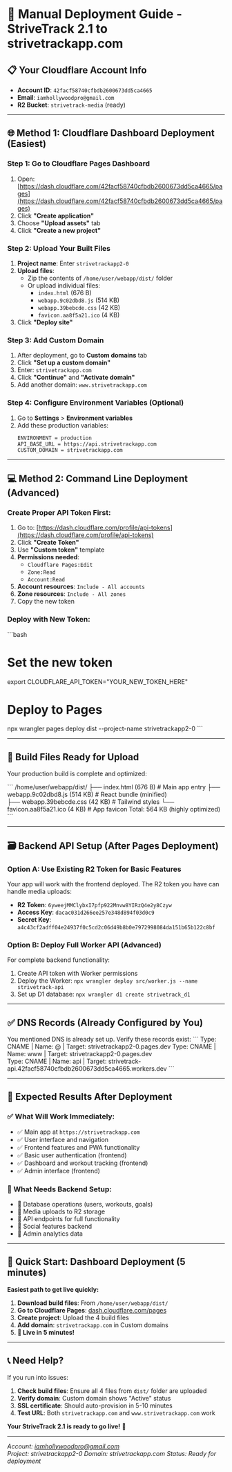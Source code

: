 # 🚀 Manual Deployment Guide - StriveTrack 2.1 to strivetrackapp.com

## 📋 Your Cloudflare Account Info
- **Account ID**: `42facf58740cfbdb2600673dd5ca4665`
- **Email**: `iamhollywoodpro@gmail.com`
- **R2 Bucket**: `strivetrack-media` (ready)

---

## 🌐 **Method 1: Cloudflare Dashboard Deployment (Easiest)**

### **Step 1: Go to Cloudflare Pages Dashboard**
1. Open: [https://dash.cloudflare.com/42facf58740cfbdb2600673dd5ca4665/pages](https://dash.cloudflare.com/42facf58740cfbdb2600673dd5ca4665/pages)
2. Click **"Create application"**
3. Choose **"Upload assets"** tab
4. Click **"Create a new project"**

### **Step 2: Upload Your Built Files**
1. **Project name**: Enter `strivetrackapp2-0`
2. **Upload files**: 
   - Zip the contents of `/home/user/webapp/dist/` folder
   - Or upload individual files:
     - `index.html` (676 B)
     - `webapp.9c02dbd8.js` (514 KB)
     - `webapp.39bebcde.css` (42 KB) 
     - `favicon.aa8f5a21.ico` (4 KB)
3. Click **"Deploy site"**

### **Step 3: Add Custom Domain**
1. After deployment, go to **Custom domains** tab
2. Click **"Set up a custom domain"**
3. Enter: `strivetrackapp.com`
4. Click **"Continue"** and **"Activate domain"**
5. Add another domain: `www.strivetrackapp.com`

### **Step 4: Configure Environment Variables (Optional)**
1. Go to **Settings** > **Environment variables**
2. Add these production variables:
   ```
   ENVIRONMENT = production
   API_BASE_URL = https://api.strivetrackapp.com
   CUSTOM_DOMAIN = strivetrackapp.com
   ```

---

## 💻 **Method 2: Command Line Deployment (Advanced)**

### **Create Proper API Token First:**
1. Go to: [https://dash.cloudflare.com/profile/api-tokens](https://dash.cloudflare.com/profile/api-tokens)
2. Click **"Create Token"**
3. Use **"Custom token"** template
4. **Permissions needed**:
   - `Cloudflare Pages:Edit`
   - `Zone:Read` 
   - `Account:Read`
5. **Account resources**: `Include - All accounts`
6. **Zone resources**: `Include - All zones`
7. Copy the new token

### **Deploy with New Token:**
\`\`\`bash
# Set the new token
export CLOUDFLARE_API_TOKEN="YOUR_NEW_TOKEN_HERE"

# Deploy to Pages
npx wrangler pages deploy dist --project-name strivetrackapp2-0
\`\`\`

---

## 🔧 **Build Files Ready for Upload**

Your production build is complete and optimized:

\`\`\`
/home/user/webapp/dist/
├── index.html (676 B)           # Main app entry
├── webapp.9c02dbd8.js (514 KB)  # React bundle (minified)  
├── webapp.39bebcde.css (42 KB)  # Tailwind styles
└── favicon.aa8f5a21.ico (4 KB)  # App favicon
Total: 564 KB (highly optimized)
\`\`\`

---

## 🗃️ **Backend API Setup (After Pages Deployment)**

### **Option A: Use Existing R2 Token for Basic Features**
Your app will work with the frontend deployed. The R2 token you have can handle media uploads:
- **R2 Token**: `6yweejMMClybxI7pfp922Mnvw8YIRzQ4e2y8Czyw`
- **Access Key**: `dacac031d266ee257e348d894f03d0c9`
- **Secret Key**: `a4c43cf2adff04e24937f0c5cd2c06d49b8b0e7972998084da151b65b122c8bf`

### **Option B: Deploy Full Worker API (Advanced)**
For complete backend functionality:
1. Create API token with Worker permissions
2. Deploy the Worker: `npx wrangler deploy src/worker.js --name strivetrack-api`
3. Set up D1 database: `npx wrangler d1 create strivetrack_d1`

---

## ✅ **DNS Records (Already Configured by You)**

You mentioned DNS is already set up. Verify these records exist:
\`\`\`
Type: CNAME | Name: @ | Target: strivetrackapp2-0.pages.dev
Type: CNAME | Name: www | Target: strivetrackapp2-0.pages.dev  
Type: CNAME | Name: api | Target: strivetrack-api.42facf58740cfbdb2600673dd5ca4665.workers.dev
\`\`\`

---

## 🎯 **Expected Results After Deployment**

### **✅ What Will Work Immediately:**
- ✅ Main app at `https://strivetrackapp.com`
- ✅ User interface and navigation
- ✅ Frontend features and PWA functionality
- ✅ Basic user authentication (frontend)
- ✅ Dashboard and workout tracking (frontend)
- ✅ Admin interface (frontend)

### **🔄 What Needs Backend Setup:**
- 🔄 Database operations (users, workouts, goals)
- 🔄 Media uploads to R2 storage
- 🔄 API endpoints for full functionality
- 🔄 Social features backend
- 🔄 Admin analytics data

---

## 🚀 **Quick Start: Dashboard Deployment (5 minutes)**

**Easiest path to get live quickly:**

1. **Download build files**: From `/home/user/webapp/dist/`
2. **Go to Cloudflare Pages**: [dash.cloudflare.com/pages](https://dash.cloudflare.com/42facf58740cfbdb2600673dd5ca4665/pages)
3. **Create project**: Upload the 4 build files
4. **Add domain**: `strivetrackapp.com` in Custom domains
5. **🎉 Live in 5 minutes!**

---

## 📞 **Need Help?**

If you run into issues:
1. **Check build files**: Ensure all 4 files from `dist/` folder are uploaded
2. **Verify domain**: Custom domain shows "Active" status
3. **SSL certificate**: Should auto-provision in 5-10 minutes
4. **Test URL**: Both `strivetrackapp.com` and `www.strivetrackapp.com` work

**Your StriveTrack 2.1 is ready to go live!** 🎊

---

*Account: iamhollywoodpro@gmail.com*  
*Project: strivetrackapp2-0*
*Domain: strivetrackapp.com*
*Status: Ready for deployment*